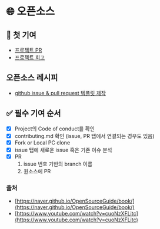 # 🌐 오픈소스

## &#x20;🚀 첫 기여

* [프로젝트 PR](https://github.com/naver/egjs-flicking/pull/799)
* [프로젝트 회고](first-commit.md)



## 오픈소스 레시피

* [github issue & pull request 템플릿 제작](github-issue-and-pull-request.md)



## ✅ 필수 기여 순서

* [x] Project의 Code of conduct를 확인
* [x] contributing.md 확인 (issue, PR 탭에서 연결되는 경우도 있음)
* [x] Fork or Local PC clone
* [x] issue 탭에 새로운 issue 혹은 기존 이슈 분석
* [x] PR
  1. issue 번호 기반의 branch 이름
  2. 원소스에 PR



### 출처

* [https://naver.github.io/OpenSourceGuide/book/](https://naver.github.io/OpenSourceGuide/book/)
* [https://www.youtube.com/watch?v=cuoNzXFLitc](https://www.youtube.com/watch?v=cuoNzXFLitc)

